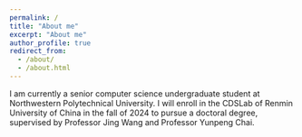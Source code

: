 ```yaml
---
permalink: /
title: "About me"
excerpt: "About me"
author_profile: true
redirect_from: 
  - /about/
  - /about.html
---
```

I am currently a senior computer science undergraduate student at Northwestern Polytechnical University. I will enroll in the CDSLab of Renmin University of China in the fall of 2024 to pursue a doctoral degree, supervised by Professor Jing Wang and Professor Yunpeng Chai.
